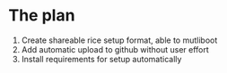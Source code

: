 # The plan
1. Create shareable rice setup format, able to mutliboot
2. Add automatic upload to github without user effort
3. Install requirements for setup automatically
